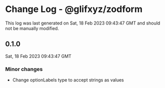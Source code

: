 # Change Log - @glifxyz/zodform

This log was last generated on Sat, 18 Feb 2023 09:43:47 GMT and should not be manually modified.

## 0.1.0
Sat, 18 Feb 2023 09:43:47 GMT

### Minor changes

- Change optionLabels type to accept strings as values

